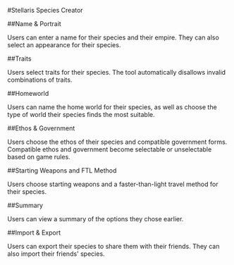 #Stellaris Species Creator

##Name & Portrait

Users can enter a name for their species and their empire. They can also select an appearance for their species.

##Traits

Users select traits for their species. The tool automatically disallows invalid combinations of traits.

##Homeworld

Users can name the home world for their species, as well as choose the type of world their species finds the most suitable.

##Ethos & Government

Users choose the ethos of their species and compatible government forms. Compatible ethos and government become selectable or unselectable based on game rules.

##Starting Weapons and FTL Method

Users choose starting weapons and a faster-than-light travel method for their species.

##Summary

Users can view a summary of the options they chose earlier.

##Import & Export

Users can export their species to share them with their friends. They can also import their friends' species.
